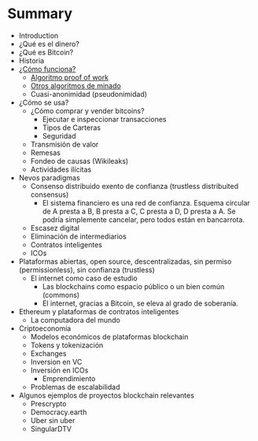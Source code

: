 # Summary

* Introduction
* ¿Qué es el dinero?
* ¿Qué es Bitcoin?
* Historia
* [¿Cómo funciona?](como-funciona.md)
  * [Algoritmo proof of work](como-funciona/algoritmo-proof-of-work.md)
  * [Otros algoritmos de minado](como-funciona/otros-algoritmos-de-minado.md)
  * Cuasi-anonimidad \(pseudonimidad\)
* ¿Cómo se usa?
  * ¿Cómo comprar y vender bitcoins?
    * Ejecutar e inspeccionar transacciones
    * Tipos de Carteras
    * Seguridad
  * Transmisión de valor
  * Remesas
  * Fondeo de causas \(Wikileaks\)
  * Actividades ilícitas
* Nevos paradigmas
  * Consenso distribuido exento de confianza \(trustless distribuited consensus\)
    * El sistema financiero es una red de confianza. Esquema circular de A presta a B, B presta a C, C presta a D, D presta a A. Se podría simplemente cancelar, pero todos están en bancarrota.
  * Escasez digital
  * Eliminación de intermediarios
  * Contratos inteligentes
  * ICOs
* Plataformas abiertas, open source, descentralizadas, sin permiso \(permissionless\), sin confianza \(trustless\)
  * El internet como caso de estudio
    * Las blockchains como espacio público o un bien común \(commons\)
    * El internet, gracias a Bitcoin, se eleva al grado de soberanía.
* Ethereum y plataformas de contratos inteligentes
  * La computadora del mundo
* Criptoeconomía
  * Modelos económicos de plataformas blockchain
  * Tokens y tokenización
  * Exchanges
  * Inversion en VC
  * Inversión en ICOs
    * Emprendimiento
  * Problemas de escalabilidad
* Algunos ejemplos de proyectos blockchain relevantes
  * Prescrypto
  * Democracy.earth
  * Uber sin uber
  * SingularDTV



